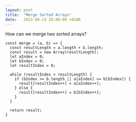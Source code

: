 ```yaml
---
layout: post
title:  "Merge Sorted Arrays"
date:   2022-08-13 20:06:00 +0100
---
```


How can we merge two sorted arrays?

<pre>
<code>const merge = (a, b) => {
  const resultLength = a.length + b.length;
  const result = new Array(resultLength);
  let aIndex = 0;
  let bIndex = 0;
  let resultIndex = 0;
  
  while (resultIndex < resultLength) {
    if (bIndex >= b.length || a[aIndex] <= b[bIndex]) {
      result[resultIndex++] = a[aIndex++];
    } else {
      result[resultIndex++] = b[bIndex++];
    }
  }
  
  return result;
}
</code>
</pre>
